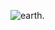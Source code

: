 ![earth](https://user-images.githubusercontent.com/104001597/164882847-a084d72e-2795-437a-a968-f046c8034bbf.jpg).

